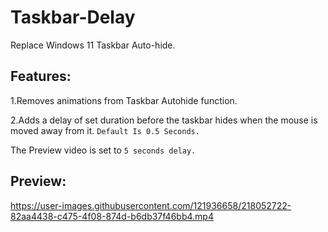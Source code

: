 # Taskbar-Delay
Replace Windows 11 Taskbar Auto-hide.


## Features:


1.Removes animations from Taskbar Autohide function.


2.Adds a delay of set duration before the taskbar hides when the mouse is moved away from it. `Default Is 0.5 Seconds.`


The Preview video is set to `5 seconds delay.`


## Preview:






https://user-images.githubusercontent.com/121936658/218052722-82aa4438-c475-4f08-874d-b6db37f46bb4.mp4





